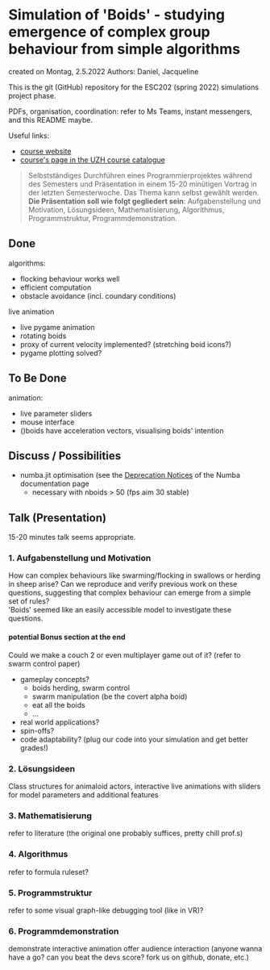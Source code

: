 # Simulation of 'Boids' - studying emergence of complex group behaviour from simple algorithms

created on Montag, 2.5.2022
Authors: Daniel, Jacqueline

This is the git (GitHub) repository for the ESC202 (spring 2022) simulations project phase.

PDFs, organisation, coordination: refer to Ms Teams, instant messengers, and this README maybe.

Useful links:
- [course website](https://www.ics.uzh.ch/~stadel/doku.php?id=spin:esc202_fs2022)
- [course's page in the UZH course catalogue](https://studentservices.uzh.ch/uzh/anonym/vvz/?sap-language=EN&sap-ui-language=EN#/details/2021/004/SM/50031436)
> Selbstständiges Durchführen eines Programmierprojektes während des Semesters und Präsentation in einem 15-20 minütigen Vortrag in der letzten Semesterwoche.
> Das Thema kann selbst gewählt werden. **Die Präsentation soll wie folgt gegliedert sein**: Aufgabenstellung und Motivation, Lösungsideen, Mathematisierung, Algorithmus, Programmstruktur, Programmdemonstration.

## Done
algorithms:
- flocking behaviour works well
- efficient computation
- obstacle avoidance (incl. coundary conditions)

live animation
- live pygame animation
- rotating boids
- proxy of current velocity implemented? (stretching boid icons?)
- pygame plotting solved?

## To Be Done
animation:
- live parameter sliders
- mouse interface
- ()boids have acceleration vectors, visualising boids' intention

## Discuss / Possibilities
- numba.jit optimisation (see the [Deprecation Notices](https://numba.pydata.org/numba-doc/latest/reference/deprecation.html?highlight=list%20deprecation) of the Numba documentation page
  - necessary with nboids > 50 (fps aim 30 stable)

## Talk (Presentation)
15-20 minutes talk seems appropriate.

### 1. Aufgabenstellung und Motivation
How can complex behaviours like swarming/flocking in swallows or herding in sheep arise?
Can we reproduce and verify previous work on these questions, suggesting that complex behaviour can emerge from a simple set of rules?  
'Boids' seemed like an easily accessible model to investigate these questions.

#### potential Bonus section at the end
Could we make a couch 2 or even multiplayer game out of it? (refer to swarm control paper)
- gameplay concepts?
  - boids herding, swarm control
  - swarm manipulation (be the covert alpha boid)
  - eat all the boids
  - ...
- real world applications?
- spin-offs?
- code adaptability? (plug our code into your simulation and get better grades!)

### 2. Lösungsideen
Class structures for animaloid actors, interactive live animations with sliders for model parameters and additional features

### 3. Mathematisierung
refer to literature (the original one probably suffices, pretty chill prof.s)

### 4. Algorithmus
refer to formula ruleset?

### 5. Programmstruktur
refer to some visual graph-like debugging tool (like in VR)?

### 6. Programmdemonstration
demonstrate interactive animation
offer audience interaction (anyone wanna have a go? can you beat the devs score? fork us on github, donate, etc.)
